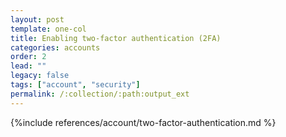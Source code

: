 ```yaml
---
layout: post
template: one-col
title: Enabling two-factor authentication (2FA)
categories: accounts
order: 2
lead: ""
legacy: false
tags: ["account", "security"]
permalink: /:collection/:path:output_ext
---
```


{%include references/account/two-factor-authentication.md %}
